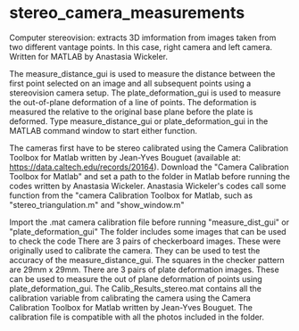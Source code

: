 # stereo_camera_measurements

Computer stereovision: extracts 3D imformation from images taken from two different vantage points. In this case, right camera and left camera.
Written for MATLAB by Anastasia Wickeler.

The measure_distance_gui is used to measure the distance between the first point selected on an image and all subsequent points using a stereovision camera setup. 
The plate_deformation_gui is used to measure the out-of-plane deformation of a line of points. The deformation is measured the relative to the original base plane before the plate is deformed.
Type measure_distance_gui or plate_deformation_gui in the MATLAB command window to start either function.

The cameras first have to be stereo calibrated using the Camera Calibration Toolbox for Matlab written by Jean-Yves Bouguet (available at: https://data.caltech.edu/records/20164).
Download the "Camera Calibration Toolbox for Matlab" and set a path to the folder in Matlab before running the codes written by Anastasia Wickeler.
Anastasia Wickeler's codes call some function from the "camera Calibration Toolbox for Matlab, such as "stereo_triangulation.m" and "show_window.m"

Import the .mat camera calibration file before running "measure_dist_gui" or "plate_deformation_gui"
The folder includes some images that can be used to check the code
There are 3 pairs of checkerboard images. These were originally used to calibrate the camera. They can be used to test the accuracy of the measure_distance_gui. The squares in the checker pattern are 29mm x 29mm.
There are 3 pairs of plate deformation images. These can be used to measure the out of plane deformation of points using plate_deformation_gui.
The Calib_Results_stereo.mat contains all the calibration variable from calibrating the camera using the Camera Calibration Toolbox for Matlab written by Jean-Yves Bouguet. The calibration file is compatible with all the photos included in the folder.
